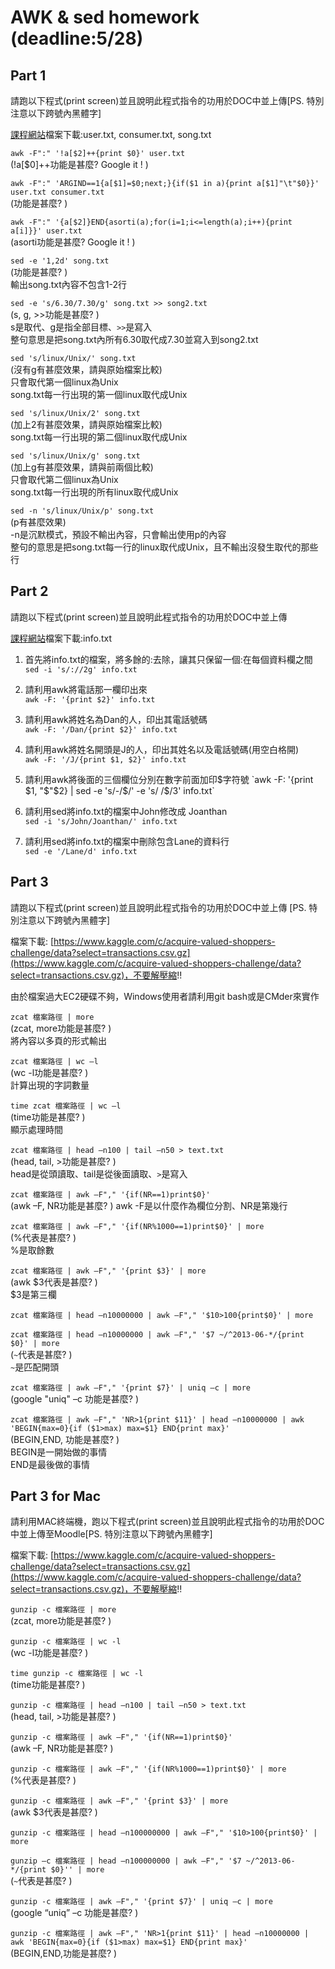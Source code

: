# AWK & sed homework (deadline:5/28)

## Part 1

請跑以下程式(print screen)並且說明此程式指令的功用於DOC中並上傳[PS. 特別注意以下跨號內黑體字]  

[課程網站](https://sites.google.com/a/gm.scu.edu.tw/bda/home/lecture?authuser=0)檔案下載:user.txt, consumer.txt, song.txt  

`awk -F":" '!a[$2]++{print $0}' user.txt`  
(!a[$0]++功能是甚麼? Google it ! )  

`awk -F":" 'ARGIND==1{a[$1]=$0;next;}{if($1 in a){print a[$1]"\t"$0}}' user.txt consumer.txt`  
(功能是甚麼? )  

`awk -F":" '{a[$2]}END{asorti(a);for(i=1;i<=length(a);i++){print a[i]}}' user.txt`  
(asorti功能是甚麼? Google it ! )  

`sed -e '1,2d' song.txt`  
(功能是甚麼? )  
輸出song.txt內容不包含1-2行  

`sed -e 's/6.30/7.30/g' song.txt >> song2.txt`  
(s, g, >>功能是甚麼? )  
s是取代、g是指全部目標、`>>`是寫入  
整句意思是把song.txt內所有6.30取代成7.30並寫入到song2.txt  

`sed 's/linux/Unix/' song.txt`  
(沒有g有甚麼效果，請與原始檔案比較)  
只會取代第一個linux為Unix  
song.txt每一行出現的第一個linux取代成Unix  

`sed 's/linux/Unix/2' song.txt`   
(加上2有甚麼效果，請與原始檔案比較)  
song.txt每一行出現的第二個linux取代成Unix  

`sed 's/linux/Unix/g' song.txt`  
(加上g有甚麼效果，請與前兩個比較)  
只會取代第二個linux為Unix  
song.txt每一行出現的所有linux取代成Unix  

`sed -n 's/linux/Unix/p' song.txt`  
(p有甚麼效果)  
-n是沉默模式，預設不輸出內容，只會輸出使用p的內容  
整句的意思是把song.txt每一行的linux取代成Unix，且不輸出沒發生取代的那些行

## Part 2

請跑以下程式(print screen)並且說明此程式指令的功用於DOC中並上傳  

[課程網站](https://sites.google.com/a/gm.scu.edu.tw/bda/home/lecture?authuser=0)檔案下載:info.txt  

1. 首先將info.txt的檔案，將多餘的:去除，讓其只保留一個:在每個資料欄之間  
`sed -i 's/://2g' info.txt`

2. 請利用awk將電話那一欄印出來  
`awk -F: '{print $2}' info.txt`

3. 請利用awk將姓名為Dan的人，印出其電話號碼  
`awk -F: '/Dan/{print $2}' info.txt`

4. 請利用awk將姓名開頭是J的人，印出其姓名以及電話號碼(用空白格開)  
`awk -F: '/J/{print $1, $2}' info.txt`

5. 請利用awk將後面的三個欄位分別在數字前面加印$字符號  
`awk -F: '{print $1, "$"$2} | sed -e 's/-/$/' -e 's/ /$/3' info.txt`

6. 請利用sed將info.txt的檔案中John修改成 Joanthan  
`sed -i 's/John/Joanthan/' info.txt`

7. 請利用sed將info.txt的檔案中刪除包含Lane的資料行  
`sed -e '/Lane/d' info.txt`

## Part 3

請跑以下程式(print screen)並且說明此程式指令的功用於DOC中並上傳 [PS. 特別注意以下跨號內黑體字]  

檔案下載: [https://www.kaggle.com/c/acquire-valued-shoppers-challenge/data?select=transactions.csv.gz](https://www.kaggle.com/c/acquire-valued-shoppers-challenge/data?select=transactions.csv.gz)，不要解壓縮!! 

由於檔案過大EC2硬碟不夠，Windows使用者請利用git bash或是CMder來實作

`zcat 檔案路徑 | more`  
(zcat, more功能是甚麼? )  
將內容以多頁的形式輸出  

`zcat 檔案路徑 | wc –l`  
(wc -l功能是甚麼? )  
計算出現的字詞數量  

`time zcat 檔案路徑 | wc –l`  
(time功能是甚麼? )  
顯示處理時間

`zcat 檔案路徑 | head –n100 | tail –n50 > text.txt`  
(head, tail, >功能是甚麼? )  
head是從頭讀取、tail是從後面讀取、`>`是寫入  


`zcat 檔案路徑 | awk –F"," '{if(NR==1)print$0}'`  
(awk –F, NR功能是甚麼? )
awk -F是以什麼作為欄位分割、NR是第幾行  

`zcat 檔案路徑 | awk –F"," '{if(NR%1000==1)print$0}' | more`  
(%代表是甚麼? )  
%是取餘數  

`zcat 檔案路徑 | awk –F"," '{print $3}' | more`  
(awk $3代表是甚麼? )  
$3是第三欄  

`zcat 檔案路徑 | head –n10000000 | awk –F"," '$10>100{print$0}' | more`  

`zcat 檔案路徑 | head –n10000000 | awk –F"," '$7 ~/^2013-06-*/{print $0}' | more`  
(`~`代表是甚麼? )  
`~`是匹配開頭  

`zcat 檔案路徑 | awk –F"," '{print $7}' | uniq –c | more`  
(google "uniq" –c 功能是甚麼? )  

`zcat 檔案路徑 | awk –F"," 'NR>1{print $11}' | head –n10000000 | awk 'BEGIN{max=0}{if ($1>max) max=$1} END{print max}'`  
(BEGIN,END, 功能是甚麼? )  
BEGIN是一開始做的事情  
END是最後做的事情  

## Part 3 for Mac
請利用MAC終端機，跑以下程式(print screen)並且說明此程式指令的功用於DOC中並上傳至Moodle[PS. 特別注意以下跨號內黑體字]  

檔案下載: [https://www.kaggle.com/c/acquire-valued-shoppers-challenge/data?select=transactions.csv.gz](https://www.kaggle.com/c/acquire-valued-shoppers-challenge/data?select=transactions.csv.gz)，不要解壓縮!!    


`gunzip -c 檔案路徑 | more`  
(zcat, more功能是甚麼? )  

`gunzip -c 檔案路徑 | wc -l`  
(wc -l功能是甚麼? )  

`time gunzip -c 檔案路徑 | wc -l`  
(time功能是甚麼? )  

`gunzip -c 檔案路徑 | head –n100 | tail –n50 > text.txt`  
(head, tail, >功能是甚麼? )  

`gunzip -c 檔案路徑 | awk –F"," '{if(NR==1)print$0}'`  
(awk –F, NR功能是甚麼? )  

`gunzip -c 檔案路徑 | awk –F"," '{if(NR%1000==1)print$0}' | more`  
(%代表是甚麼? )  

`gunzip -c 檔案路徑 | awk –F"," '{print $3}' | more`  
(awk $3代表是甚麼? )  

`gunzip -c 檔案路徑 | head –n100000000 | awk –F"," '$10>100{print$0}' | more`

`gunzip –c 檔案路徑 | head –n100000000 | awk –F"," '$7 ~/^2013-06-*/{print $0}'' | more`  
(`~`代表是甚麼? )  

`gunzip -c 檔案路徑 | awk –F"," '{print $7}' | uniq –c | more`  
(google “uniq” –c 功能是甚麼? )  

`gunzip -c 檔案路徑 | awk –F"," 'NR>1{print $11}' | head –n10000000 | awk 'BEGIN{max=0}{if ($1>max) max=$1} END{print max}'`  
(BEGIN,END,功能是甚麼? )  
